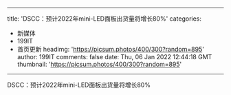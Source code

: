 
---
title: 'DSCC：预计2022年mini-LED面板出货量将增长80%'
categories: 
 - 新媒体
 - 199IT
 - 首页更新
headimg: 'https://picsum.photos/400/300?random=895'
author: 199IT
comments: false
date: Thu, 06 Jan 2022 12:44:18 GMT
thumbnail: 'https://picsum.photos/400/300?random=895'
---

<div>   
DSCC：预计2022年mini-LED面板出货量将增长80%  
</div>
            